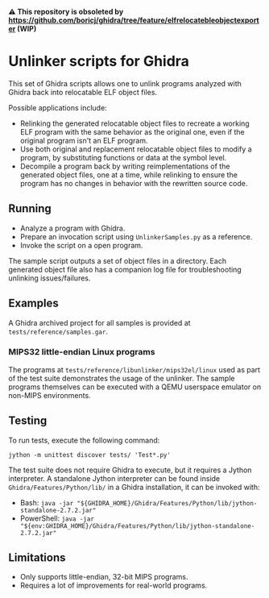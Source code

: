 **⚠ This repository is obsoleted by https://github.com/boricj/ghidra/tree/feature/elfrelocatebleobjectexporter (WIP)**

# Unlinker scripts for Ghidra

This set of Ghidra scripts allows one to unlink programs analyzed with Ghidra back into relocatable ELF object files.

Possible applications include:
* Relinking the generated relocatable object files to recreate a working ELF program with the same behavior as the original one, even if the original program isn't an ELF program.
* Use both original and replacement relocatable object files to modify a program, by substituting functions or data at the symbol level.
* Decompile a program back by writing reimplementations of the generated object files, one at a time, while relinking to ensure the program has no changes in behavior with the rewritten source code.

## Running

* Analyze a program with Ghidra.
* Prepare an invocation script using `UnlinkerSamples.py` as a reference.
* Invoke the script on a open program.

The sample script outputs a set of object files in a directory. Each generated object file also has a companion log file for troubleshooting unlinking issues/failures.

## Examples

A Ghidra archived project for all samples is provided at `tests/reference/samples.gar`.

### MIPS32 little-endian Linux programs

The programs at `tests/reference/libunlinker/mips32el/linux` used as part of the test suite demonstrates the usage of the unlinker. The sample programs themselves can be executed with a QEMU userspace emulator on non-MIPS environments.

## Testing

To run tests, execute the following command:

```
jython -m unittest discover tests/ 'Test*.py'
```

The test suite does not require Ghidra to execute, but it requires a Jython interpreter.
A standalone Jython interpreter can be found inside `Ghidra/Features/Python/lib/` in a Ghidra installation, it can be invoked with:
* Bash: `java -jar "${GHIDRA_HOME}/Ghidra/Features/Python/lib/jython-standalone-2.7.2.jar"`
* PowerShell: `java -jar "${env:GHIDRA_HOME}/Ghidra/Features/Python/lib/jython-standalone-2.7.2.jar"`

## Limitations

* Only supports little-endian, 32-bit MIPS programs.
* Requires a lot of improvements for real-world programs.
